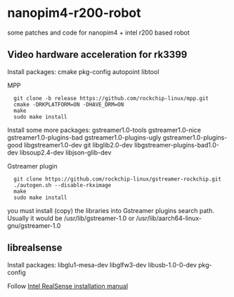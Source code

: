 # nanopim4-r200-robot
some patches and code for nanopim4 + intel r200 based robot


## Video hardware acceleration for rk3399
Install packages: cmake pkg-config autopoint libtool

MPP
```
  git clone -b release https://github.com/rockchip-linux/mpp.git
  cmake -DRKPLATFORM=ON -DHAVE_DRM=ON
  make
  sudo make install
```


Install some more packages: gstreamer1.0-tools gstreamer1.0-nice gstreamer1.0-plugins-bad gstreamer1.0-plugins-ugly gstreamer1.0-plugins-good libgstreamer1.0-dev git libglib2.0-dev libgstreamer-plugins-bad1.0-dev libsoup2.4-dev libjson-glib-dev

Gstreamer plugin
```
  git clone https://github.com/rockchip-linux/gstreamer-rockchip.git
  ./autogen.sh --disable-rkximage
  make
  sudo make install
```

you must install (copy) the libraries into Gstreamer plugins search path. Usually it would be /usr/lib/gstreamer-1.0 or /usr/lib/aarch64-linux-gnu/gstreamer-1.0

## librealsense
Install packages: libglu1-mesa-dev libglfw3-dev libusb-1.0-0-dev pkg-config

Follow [Intel RealSense installation manual](https://github.com/IntelRealSense/librealsense/blob/v1.12.1/doc/installation.md)


